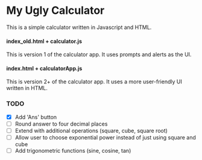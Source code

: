 # My Ugly Calculator
This is a simple calculator written in Javascript and HTML.

#### index_old.html + calculator.js
This is version 1 of the calculator app. It uses prompts and alerts as the UI.

#### index.html + calculatorApp.js
This is version 2+ of the calculator app. It uses a more user-friendly UI written in HTML.

### TODO

- [x]  Add 'Ans' button
- [ ] Round answer to four decimal places
- [ ] Extend with additional operations (square, cube, square root)
- [ ] Allow user to choose exponential power instead of just using square and cube
- [ ] Add trigonometric functions (sine, cosine, tan)
